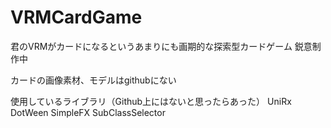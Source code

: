 # VRMCardGame

君のVRMがカードになるというあまりにも画期的な探索型カードゲーム
鋭意制作中

カードの画像素材、モデルはgithubにない

使用しているライブラリ（Github上にはないと思ったらあった）
UniRx
DotWeen
SimpleFX
SubClassSelector